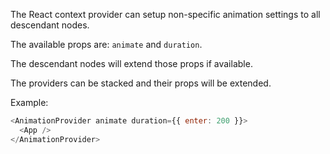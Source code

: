 The React context provider can setup non-specific animation settings to all
descendant nodes.

The available props are: `animate` and `duration`.

The descendant nodes will extend those props if available.

The providers can be stacked and their props will be extended.

Example:

```js
<AnimationProvider animate duration={{ enter: 200 }}>
  <App />
</AnimationProvider>
```
